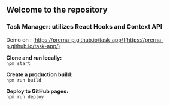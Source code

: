 ## Welcome to the repository

### Task Manager: utilizes React Hooks and Context API
Demo on : [https://prerna-p.github.io/task-app/](https://prerna-p.github.io/task-app/) <br />

**Clone and run locally:** <br />
```npm start``` <br />

**Create a production build:** <br />
```npm run build``` <br />

**Deploy to GitHub pages:** <br />
```npm run deploy``` <br />

